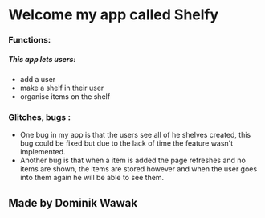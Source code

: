 




Welcome my app called Shelfy
=================



### Functions:
##### This app lets users:

* add a user
* make a shelf in their user
* organise items on the shelf


### Glitches, bugs :

* One bug in my app is that the users see all of he shelves created,
this bug could be fixed but due to the lack of time the feature wasn't implemented.
* Another bug is that when a item is added the page refreshes and no items are shown,
the items are stored however and when the user goes into them again he will be able to see them.



Made by Dominik Wawak
-------------------


